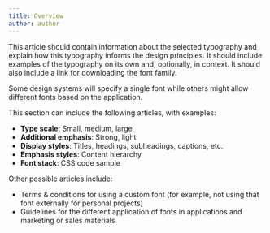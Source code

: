 ```yaml
---
title: Overview
author: author
---
```


This article should contain information about the selected typography and explain how this typography informs the design principles. It should include examples of the typography on its own and, optionally, in context. It should also include a link for downloading the font family.

Some design systems will specify a single font while others might allow different fonts based on the application.

This section can include the following articles, with examples:
* **Type scale**: Small, medium, large
* **Additional emphasis**: Strong, light
* **Display styles**: Titles, headings, subheadings, captions, etc.
* **Emphasis styles**: Content hierarchy
* **Font stack**: CSS code sample

Other possible articles include:
* Terms & conditions for using a custom font (for example, not using that font externally for personal projects)
* Guidelines for the different application of fonts in applications and marketing or sales materials
